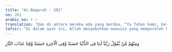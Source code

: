 ```yaml
---
title: "Al-Baqarah - 201"
no: 201
arabic_no: ٢٠١
translation: "Dan di antara mereka ada yang berdoa, “Ya Tuhan kami, berilah kami kebaikan di dunia dan kebaikan di akhirat, dan lindungilah kami dari azab neraka.”"
tafsir: "Di dalam ayat ini, Allah menyebutkan manusia yang memperoleh keuntungan dunia akhirat, yaitu orang-orang yang di dalam doanya selalu minta agar mendapat kebahagiaan di dunia dan kebahagiaan di akhirat, dan terjauh dari siksaan api neraka. Untuk mencapai hidup bahagia di dunia harus melalui beberapa persyaratan, di antaranya harus sabar dalam berusaha, patuh kepada peraturan dan disiplin, pandai bergaul dan dipercaya serta mempunyai maksud baik dalam usahanya. Untuk mencapai hidup bahagia di akhirat haruslah mempunyai iman yang murni dan kuat, serta mengerjakan amal yang saleh dan mempunyai akhlak yang mulia. Maka untuk terlepas dari siksa neraka hendaklah selalu meninggalkan pekerjaan-pekerjaan maksiat, menjauhkan diri dari yang keji serta memelihara diri jangan sampai berbuat hal-hal yang diharamkan Allah karena pengaruh syahwat dan hawa nafsu."
---
```

وَمِنْهُمْ مَّنْ يَّقُوْلُ رَبَّنَآ اٰتِنَا فِى الدُّنْيَا حَسَنَةً وَّفِى الْاٰخِرَةِ حَسَنَةً وَّقِنَا عَذَابَ النَّارِ 